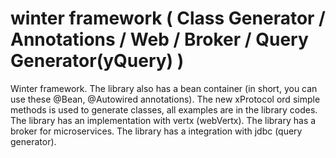 # winter framework ( Class Generator / Annotations / Web / Broker / Query Generator(yQuery) )

Winter framework. The library also has a bean container (in short, you can use these @Bean, @Autowired annotations). The new xProtocol ord simple methods is used to generate classes, all examples are in the library codes.
The library has an implementation with vertx (webVertx).
The library has a broker for microservices.
The library has a integration with jdbc (query generator).
